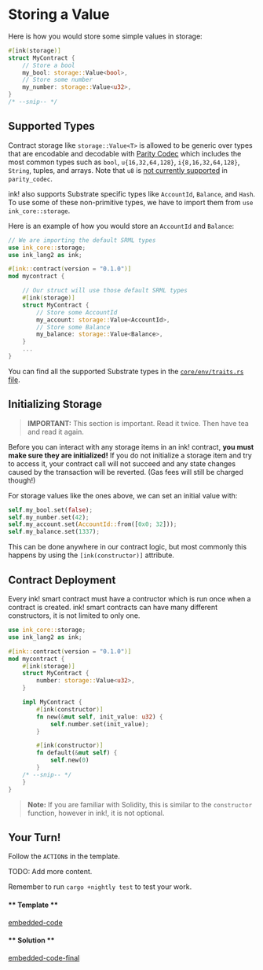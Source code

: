 Storing a Value
===

Here is how you would store some simple values in storage:

```rust
#[ink(storage)]
struct MyContract {
    // Store a bool
    my_bool: storage::Value<bool>,
    // Store some number
    my_number: storage::Value<u32>,
}
/* --snip-- */
```

## Supported Types

Contract storage like `storage::Value<T>` is allowed to be generic over types that are encodable and decodable with [Parity Codec](https://github.com/paritytech/parity-codec) which includes the most common types such as `bool`, `u{16,32,64,128}`, `i{8,16,32,64,128}`, `String`, tuples, and arrays.  Note that `u8` is [not currently supported](https://github.com/paritytech/parity-codec/issues/47) in `parity_codec`.

ink! also supports Substrate specific types like `AccountId`, `Balance`, and `Hash`. To use some of these non-primitive types, we have to import them from `use ink_core::storage`.

Here is an example of how you would store an `AccountId` and `Balance`:

```rust
// We are importing the default SRML types
use ink_core::storage;
use ink_lang2 as ink;

#[ink::contract(version = "0.1.0")]
mod mycontract {

    // Our struct will use those default SRML types
    #[ink(storage)]
    struct MyContract {
        // Store some AccountId
        my_account: storage::Value<AccountId>,
        // Store some Balance
        my_balance: storage::Value<Balance>,
    }
    ...
}
```

You can find all the supported Substrate types in the [`core/env/traits.rs` file](https://github.com/paritytech/ink/blob/master/core/src/env/traits.rs).

## Initializing Storage

> **IMPORTANT:** This section is important. Read it twice. Then have tea and read it again.

Before you can interact with any storage items in an ink! contract, **you must make sure they are initialized!** If you do not initialize a storage item and try to access it, your contract call will not succeed and any state changes caused by the transaction will be reverted. (Gas fees will still be charged though!)

For storage values like the ones above, we can set an initial value with:

```rust
self.my_bool.set(false);
self.my_number.set(42);
self.my_account.set(AccountId::from([0x0; 32]));
self.my_balance.set(1337);
```

This can be done anywhere in our contract logic, but most commonly this happens by using the `[ink(constructor)]` attribute.

## Contract Deployment

Every ink! smart contract must have a contructor which is run once when a contract is created. ink! smart contracts can have many different constructors, it is not limited to only one.

```rust
use ink_core::storage;
use ink_lang2 as ink;

#[ink::contract(version = "0.1.0")]
mod mycontract {
    #[ink(storage)]
    struct MyContract {
        number: storage::Value<u32>,
    }

    impl MyContract {
        #[ink(constructor)]
        fn new(&mut self, init_value: u32) {
            self.number.set(init_value);
        }

        #[ink(constructor)]
        fn default(&mut self) {
            self.new(0)
        }
    /* --snip-- */
    }
}
```

> **Note:** If you are familiar with Solidity, this is similar to the `constructor` function, however in ink!, it is not optional.

## Your Turn!

Follow the `ACTION`s in the template.

TODO: Add more content.

Remember to run `cargo +nightly test` to test your work.

<!-- tabs:start -->

#### ** Template **

[embedded-code](./assets/1.2-template.rs ':include :type=code embed-template')

#### ** Solution **

[embedded-code-final](./assets/1.2-finished-code.rs ':include :type=code embed-final')

<!-- tabs:end -->
